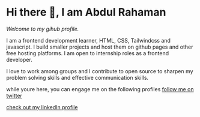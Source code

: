 # Hi there 👋, I am Abdul Rahaman



*Welcome to my gihub profile.*

I am a frontend development learner, HTML, CSS, Tailwindcss and javascript. I build smaller projects and host them on github pages and other free hosting platforms. I am open to internship roles as a frontend developer.

I love to work among groups and I contribute to open source to sharpen my problem solving skills and effective communication skills.

while youre here, you can engage me on the following profiles
[follow me on twitter](https://twitter.com/m_rahamann)

[check out my linkedIn profile](https://www.linkedin.com/in/drabdrahaman)
